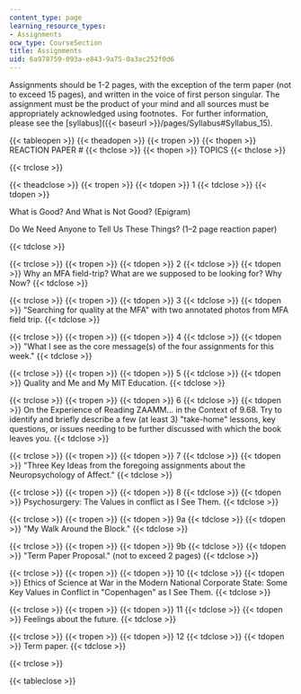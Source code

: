 ```yaml
---
content_type: page
learning_resource_types:
- Assignments
ocw_type: CourseSection
title: Assignments
uid: 6a978759-093a-e843-9a75-0a3ac252f0d6
---
```


Assignments should be 1-2 pages, with the exception of the term paper (not to exceed 15 pages), and written in the voice of first person singular. The assignment must be the product of your mind and all sources must be appropriately acknowledged using footnotes.  For further information, please see the [syllabus]({{< baseurl >}}/pages/Syllabus#Syllabus_15).

{{< tableopen >}}
{{< theadopen >}}
{{< tropen >}}
{{< thopen >}}
REACTION PAPER #
{{< thclose >}}
{{< thopen >}}
TOPICS
{{< thclose >}}

{{< trclose >}}

{{< theadclose >}}
{{< tropen >}}
{{< tdopen >}}
1
{{< tdclose >}}
{{< tdopen >}}


What is Good? And What is Not Good? (Epigram)

Do We Need Anyone to Tell Us These Things? (1–2 page reaction paper)


{{< tdclose >}}

{{< trclose >}}
{{< tropen >}}
{{< tdopen >}}
2
{{< tdclose >}}
{{< tdopen >}}
Why an MFA field-trip? What are we supposed to be looking for? Why Now?
{{< tdclose >}}

{{< trclose >}}
{{< tropen >}}
{{< tdopen >}}
3
{{< tdclose >}}
{{< tdopen >}}
"Searching for quality at the MFA" with two annotated photos from MFA field trip.
{{< tdclose >}}

{{< trclose >}}
{{< tropen >}}
{{< tdopen >}}
4
{{< tdclose >}}
{{< tdopen >}}
"What I see as the core message(s) of the four assignments for this week."
{{< tdclose >}}

{{< trclose >}}
{{< tropen >}}
{{< tdopen >}}
5
{{< tdclose >}}
{{< tdopen >}}
Quality and Me and My MIT Education.
{{< tdclose >}}

{{< trclose >}}
{{< tropen >}}
{{< tdopen >}}
6
{{< tdclose >}}
{{< tdopen >}}
On the Experience of Reading ZAAMM... in the Context of 9.68. Try to identify and briefly describe a few (at least 3) "take-home" lessons, key questions, or issues needing to be further discussed with which the book leaves you.
{{< tdclose >}}

{{< trclose >}}
{{< tropen >}}
{{< tdopen >}}
7
{{< tdclose >}}
{{< tdopen >}}
"Three Key Ideas from the foregoing assignments about the Neuropsychology of Affect."
{{< tdclose >}}

{{< trclose >}}
{{< tropen >}}
{{< tdopen >}}
8
{{< tdclose >}}
{{< tdopen >}}
Psychosurgery: The Values in conflict as I See Them.
{{< tdclose >}}

{{< trclose >}}
{{< tropen >}}
{{< tdopen >}}
9a
{{< tdclose >}}
{{< tdopen >}}
"My Walk Around the Block."
{{< tdclose >}}

{{< trclose >}}
{{< tropen >}}
{{< tdopen >}}
9b
{{< tdclose >}}
{{< tdopen >}}
"Term Paper Proposal." (not to exceed 2 pages)
{{< tdclose >}}

{{< trclose >}}
{{< tropen >}}
{{< tdopen >}}
10
{{< tdclose >}}
{{< tdopen >}}
Ethics of Science at War in the Modern National Corporate State: Some Key Values in Conflict in "Copenhagen" as I See Them.
{{< tdclose >}}

{{< trclose >}}
{{< tropen >}}
{{< tdopen >}}
11
{{< tdclose >}}
{{< tdopen >}}
Feelings about the future.
{{< tdclose >}}

{{< trclose >}}
{{< tropen >}}
{{< tdopen >}}
12
{{< tdclose >}}
{{< tdopen >}}
Term paper.
{{< tdclose >}}

{{< trclose >}}

{{< tableclose >}}